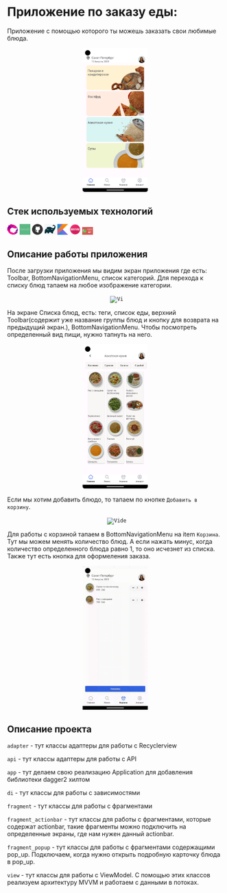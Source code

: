 # Приложение по заказу еды:
Приложение с помощью которого ты можешь заказать свои любимые блюда.

<p  align="center">
<code><img width="30%" title="main" src="readme_images/images/category_main.png"></code>
</p>

## Стек используемых технологий

<p  align="left">
<code><img width="5%" title="Rxjava" src="readme_images/icons/rxjava.png"></code>
<code><img width="5%" title="Retrofit" src="readme_images/icons/retrofit.png"></code>
<code><img width="5%" title="Git" src="readme_images/icons/github.png"></code>
<code><img width="5%" title="Gradle" src="readme_images/icons/gradle.png"></code>
<code><img width="5%" title="Kotlin" src="readme_images/icons/kotlin.png"></code>
<code><img width="5%" title="MVVM" src="readme_images/icons/mvvm.png"></code>
<code><img width="5%" title="Hilt" src="readme_images/icons/hilt.png"></code>
</p>

##  Описание работы приложения

После загрузки приложения мы видим экран приложения где есть: 
Toolbar, BottomNavigationMenu, список категорий.
Для перехода к списку блюд тапаем на любое изображение категории.


<p align="center">
  <code> <img width="30%" title="Vi" src="readme_images/gif/device-open_category.gif"></code>
</p>

На экране Списка блюд, есть: теги, список еды, верхний Toolbar(содержит уже название группы блюд и 
кнопку для возврата на предыдущий экран.), BottomNavigationMenu. Чтобы  посмотреть 
определенный вид пищи, нужно тапнуть на него.

<p  align="center">
<code><img width="30%" title="dishes" src="readme_images/images/dishes_list.png"></code>
</p>

Если мы хотим добавить блюдо, то тапаем по кнопке ```Добавить в корзину```.

<p align="center">
  <code> <img width="30%" title="Vide" src="readme_images/gif/device-open-dish.gif"></code>
</p>

Для работы с корзиной тапаем в BottomNavigationMenu на item ```Корзина```. Тут мы можем менять 
количество блюд. А если нажать минус, когда количество определенного блюда равно 1, то оно исчезнет
из списка. Также тут есть кнопка для оформеления заказа.


<p align="center">
  <code> <img width="30%" title="Video" src="readme_images/gif/device-delete_dish.gif"> </code>
</p>

## Описание проекта

`adapter` - тут классы адаптеры для работы с Recyclerview

`api` - тут классы адаптеры для работы с API

`app` - тут делаем свою реализацию Application для добавления библиотеки dagger2 хилтом

`di` - тут класcы для работы с зависимостями

`fragment` - тут класcы для работы c фрагментами

`fragment_actionbar` - тут класcы для работы c фрагментами, которые содержат actionbar, 
такие фрагменты можно подключить на определенные экраны, где нам нужен данный actionbar.

`fragment_popup` - тут класcы для работы c фрагментами содержащими pop_up. Подключаем, когда нужно
открыть подробную карточку блюда в pop_up.

`view` - тут класcы для работы c ViewModel. С помощью этих классов реализуем архитектуру MVVM и 
работаем с данными в потоках.